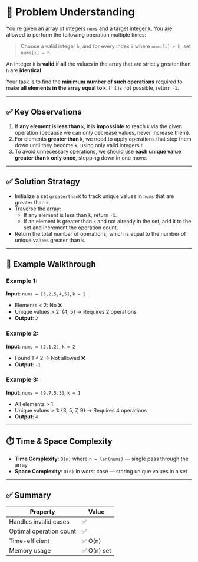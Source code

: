 # 🧠 Problem Understanding

You're given an array of integers `nums` and a target integer `k`. You are allowed to perform the following operation multiple times:

> Choose a valid integer `h`, and for every index `i` where `nums[i] > h`, set `nums[i] = h`.

An integer `h` is **valid** if **all** the values in the array that are strictly greater than `h` are **identical**.

Your task is to find the **minimum number of such operations** required to make **all elements in the array equal to `k`**. If it is not possible, return `-1`.

---

## ✅ Key Observations

1. If **any element is less than `k`**, it is **impossible** to reach `k` via the given operation (because we can only decrease values, never increase them).
2. For elements **greater than `k`**, we need to apply operations that step them down until they become `k`, using only valid integers `h`.
3. To avoid unnecessary operations, we should use **each unique value greater than `k` only once**, stepping down in one move.

---

## ✅ Solution Strategy

- Initialize a set `greaterthanK` to track unique values in `nums` that are greater than `k`.
- Traverse the array:
  - If any element is less than `k`, return `-1`.
  - If an element is greater than `k` and not already in the set, add it to the set and increment the operation count.
- Return the total number of operations, which is equal to the number of unique values greater than `k`.

---

## 🧪 Example Walkthrough

### Example 1:
**Input**: `nums = [5,2,5,4,5]`, `k = 2`

- Elements < 2: No ❌
- Unique values > 2: {4, 5} → Requires 2 operations
- **Output**: `2`

### Example 2:
**Input**: `nums = [2,1,2]`, `k = 2`

- Found 1 < 2 → Not allowed ❌
- **Output**: `-1`

### Example 3:
**Input**: `nums = [9,7,5,3]`, `k = 1`

- All elements > 1
- Unique values > 1: {3, 5, 7, 9} → Requires 4 operations
- **Output**: `4`

---

## ⏱️ Time & Space Complexity

- **Time Complexity**: `O(n)` where `n = len(nums)` — single pass through the array
- **Space Complexity**: `O(n)` in worst case — storing unique values in a set

---

## ✅ Summary

| Property               | Value          |
|------------------------|----------------|
| Handles invalid cases  | ✅              |
| Optimal operation count| ✅              |
| Time-efficient         | ✅ O(n)         |
| Memory usage           | ✅ O(n) set     |

